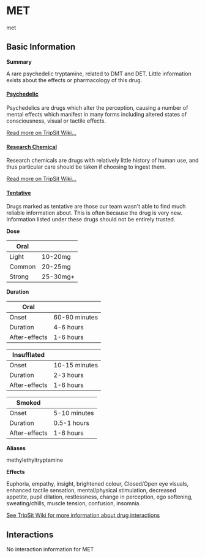 # MET

met

## Basic Information

**Summary**

A rare psychedelic tryptamine, related to DMT and DET. Little information exists about the effects or pharmacology of this drug.

#### [Psychedelic](/category/psychedelic)

Psychedelics are drugs which alter the perception, causing a number of mental effects which manifest in many forms including altered states of consciousness, visual or tactile effects.

[Read more on TripSit Wiki...](#{category.wiki})

#### [Research Chemical](/category/research-chemical)

Research chemicals are drugs with relatively little history of human use, and thus particular care should be taken if choosing to ingest them.

[Read more on TripSit Wiki...](#{category.wiki})

#### [Tentative](/category/tentative)

Drugs marked as tentative are those our team wasn't able to find much reliable information about. This is often because the drug is very new. Information listed under these drugs should not be entirely trusted.

**Dose**

| Oral   |          |
| ------ | -------- |
| Light  | 10-20mg  |
| Common | 20-25mg  |
| Strong | 25-30mg+ |

**Duration**

| Oral          |               |
| ------------- | ------------- |
| Onset         | 60-90 minutes |
| Duration      | 4-6 hours     |
| After-effects | 1-6 hours     |

| Insufflated   |               |
| ------------- | ------------- |
| Onset         | 10-15 minutes |
| Duration      | 2-3 hours     |
| After-effects | 1-6 hours     |

| Smoked        |              |
| ------------- | ------------ |
| Onset         | 5-10 minutes |
| Duration      | 0.5-1 hours  |
| After-effects | 1-6 hours    |

**Aliases**

methylethyltryptamine  

**Effects**

Euphoria, empathy, insight, brightened colour, Closed/Open eye visuals, enhanced tactile sensation, mental/physical stimulation, decreased appetite, pupil dilation, restlessness, change in perception, ego softening, sweating/chills, muscle tension, confusion, insomnia.

[See TripSit Wiki for more information about drug interactions](http://combo.tripsit.me/)

## Interactions

No interaction information for MET